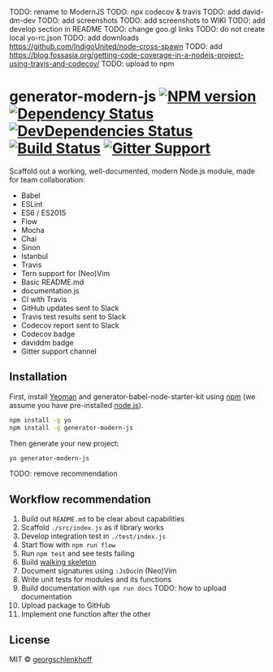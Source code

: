 TODO: rename to ModernJS
TODO: npx codecov & travis
TODO: add david-dm-dev
TODO: add screenshots
TODO: add screenshots to WIKI
TODO: add develop section in README
TODO: change goo.gl links
TODO: do not create local yo-rc.json
TODO: add downloads https://github.com/IndigoUnited/node-cross-spawn
TODO: add https://blog.fossasia.org/getting-code-coverage-in-a-nodejs-project-using-travis-and-codecov/
TODO: upload to npm
# generator-modern-js [![NPM version][npm-image]][npm-url] [![Dependency Status][daviddm-image]][daviddm-url] [![DevDependencies Status][daviddm-dev-image]][daviddm-dev-url] [![Build Status][build-status]][build-url] [![Gitter Support][gitter-image]][gitter-url]

Scaffold out a working, well-documented, modern Node.js module, made for team collaboration:

* Babel
* ESLint
* ES6 / ES2015
* Flow
* Mocha
* Chai
* Sinon
* Istanbul
* Travis
* Tern support for (Neo)Vim
* Basic README.md
* documentation.js
* CI with Travis
* GitHub updates sent to Slack
* Travis test results sent to Slack
* Codecov report sent to Slack
* Codecov badge
* daviddm badge
* Gitter support channel

## Installation

First, install [Yeoman](http://yeoman.io) and generator-babel-node-starter-kit using [npm](https://www.npmjs.com/) (we assume you have pre-installed [node.js](https://nodejs.org/)).

```bash
npm install -g yo
npm install -g generator-modern-js
```

Then generate your new project:

```bash
yo generator-modern-js
```

TODO: remove recommendation
## Workflow recommendation

1. Build out `README.md` to be clear about capabilities
1. Scaffold `./src/index.js` as if library works
1. Develop integration test in `./test/index.js`
1. Start flow with `npm run flow`
1. Run `npm test` and see tests failing
1. Build [walking skeleton]
1. Document signatures using `:JsDoc`in (Neo)Vim
1. Write unit tests for modules and its functions
1. Build documentation with `npm run docs`
TODO: how to upload documentation
1. Upload package to GitHub
1. Implement one function after the other

## License

MIT © [georgschlenkhoff](https://github.com/georgschlenkhoff)

[npm-image]: https://badge.fury.io/js/generator-babel-node-starter-kit.svg
[npm-url]: https://npmjs.org/package/generator-babel-node-starter-kit
[daviddm-image]: https://david-dm.org/georgschlenkhoff/generator-babel-node-starter-kit.svg?theme=shields.io
[daviddm-url]: https://david-dm.org/georgschlenkhoff/generator-babel-node-starter-kit
[daviddm-dev-image]: https://david-dm.org/georgschlenkhoff/generator-babel-node-starter-kit/dev-status.svg
[daviddm-dev-url]: https://david-dm.org/georgschlenkhoff/generator-babel-node-starter-kit?type=dev
[build-status]: https://travis-ci.org/georgschlenkhoff/generator-modern-js.svg?branch=master
[build-url]: https://travis-ci.org/georgschlenkhoff/generator-modern-js
[gitter-image]: https://badges.gitter.im/generator-modern-js.png
[gitter-url]: https://gitter.im/generator-modern-js/support
[walking skeleton]: https://codeclimate.com/blog/kickstart-your-next-project-with-a-walking-skeleton
